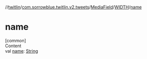 //[twitlin](../../../index.md)/[com.sorrowblue.twitlin.v2.tweets](../../index.md)/[MediaField](../index.md)/[WIDTH](index.md)/[name](name.md)



# name  
[common]  
Content  
val [name](name.md): [String](https://kotlinlang.org/api/latest/jvm/stdlib/kotlin/-string/index.html)  



